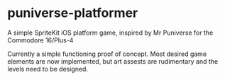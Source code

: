 # puniverse-platformer
A simple SpriteKit iOS platform game, inspired by Mr Puniverse for the Commodore 16/Plus-4

Currently a simple functioning proof of concept. Most desired game elements are now implemented, but art assests are rudimentary and the levels need to be designed.

